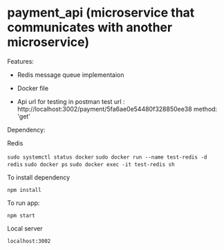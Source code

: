 # payment_api (microservice that communicates with another microservice)

Features:

- Redis message queue implementaion

- Docker file 

- Api url for testing in postman 
  test url :  http://localhost:3002/payment/5fa6ae0e54480f328850ee38 method: 'get'


Dependency:

Redis 

`sudo systemctl status docker`
`sudo docker run --name test-redis -d redis`
`sudo docker ps`
`sudo docker exec -it test-redis sh`

To install dependency 

`npm install`

To run app: 

`npm start`

Local server

`localhost:3002`

